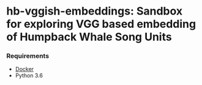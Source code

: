 # hb-vggish-embeddings: Sandbox for exploring VGG based embedding of Humpback Whale Song Units
### Requirements
- [Docker](https://docs.docker.com/installation/) 
- Python 3.6
